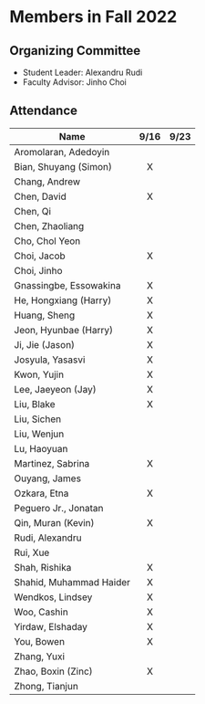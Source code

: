 # Members in Fall 2022

## Organizing Committee

* Student Leader: Alexandru Rudi
* Faculty Advisor: Jinho Choi

## Attendance

|  Name | 9/16 | 9/23 |
|-------------------------|:-:|:-:|
| Aromolaran, Adedoyin    |   |   |
| Bian, Shuyang (Simon)   | X |   |
| Chang, Andrew           |   |   |
| Chen, David             | X |   | 
| Chen, Qi                |   |   |
| Chen, Zhaoliang         |   |   |
| Cho, Chol Yeon          |   |   |
| Choi, Jacob             | X |   |
| Choi, Jinho             |   |   |
| Gnassingbe, Essowakina  | X |   |
| He, Hongxiang (Harry)   | X |   |
| Huang, Sheng            | X |   |
| Jeon, Hyunbae (Harry)   | X |   |
| Ji, Jie (Jason)         | X |   |
| Josyula, Yasasvi        | X |   |
| Kwon, Yujin             | X |   |
| Lee, Jaeyeon (Jay)      | X |   |
| Liu, Blake              | X |   |
| Liu, Sichen             |   |   |
| Liu, Wenjun             |   |   |
| Lu, Haoyuan             |   |   |
| Martinez, Sabrina       | X |   |
| Ouyang, James           |   |   |
| Ozkara, Etna            | X |   |
| Peguero Jr., Jonatan    |   |   |
| Qin, Muran (Kevin)      | X |   |
| Rudi, Alexandru         |   |   |
| Rui, Xue                |   |   |
| Shah, Rishika           | X |   |
| Shahid, Muhammad Haider | X |   |
| Wendkos, Lindsey        | X |   |
| Woo, Cashin             | X |   |
| Yirdaw, Elshaday        | X |   |
| You, Bowen              | X |   |
| Zhang, Yuxi             |   |   |
| Zhao, Boxin (Zinc)      | X |   |
| Zhong, Tianjun          |   |   |
